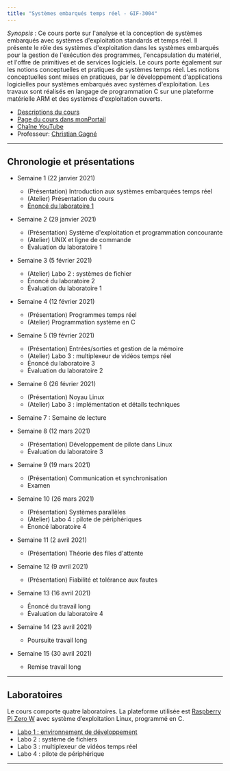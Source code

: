 ```yaml
---
title: "Systèmes embarqués temps réel - GIF-3004"
---
```



*Synopsis* : Ce cours porte sur l'analyse et la conception de systèmes embarqués avec systèmes d'exploitation standards et temps réel. Il présente le rôle des systèmes d'exploitation dans les systèmes embarqués pour la gestion de l'exécution des programmes, l'encapsulation du matériel, et l'offre de primitives et de services logiciels. Le cours porte également sur les notions conceptuelles et pratiques de systèmes temps réel. Les notions conceptuelles sont mises en pratiques, par le développement d'applications logicielles pour systèmes embarqués avec systèmes d'exploitation. Les travaux sont réalisés en langage de programmation C sur une plateforme matérielle ARM et des systèmes d'exploitation ouverts. 

* [Descriptions du cours](https://www.ulaval.ca/les-etudes/cours/repertoire/detailsCours/gif-3004-systemes-embarques-temps-reel.html)
* [Page du cours dans monPortail](https://sitescours.monportail.ulaval.ca/ena/site/accueil?idSite=126640)
* [Chaîne YouTube](https://www.youtube.com/channel/UC-pnx4aAkboqS1CDlGLOaWg)
* Professeur: [Christian Gagné](http://vision.gel.ulaval.ca/~cgagne)

---

## Chronologie et présentations ##

* Semaine 1 (22 janvier 2021)
  * (Présentation) Introduction aux systèmes embarquées temps réel
  * (Atelier) Présentation du cours
  * [Énoncé du laboratoire 1](https://setr-ulaval.github.io/labo1-h21/)

* Semaine 2 (29 janvier 2021)
  * (Présentation) Système d'exploitation et programmation concourante
  * (Atelier) UNIX et ligne de commande
  * Évaluation du laboratoire 1

* Semaine 3 (5 février 2021)
  * (Atelier) Labo 2 : systèmes de fichier
  * Énoncé du laboratoire 2
  * Évaluation du laboratoire 1

* Semaine 4 (12 février 2021)
  * (Présentation) Programmes temps réel
  * (Atelier) Programmation système en C

* Semaine 5 (19 février 2021)
  * (Présentation) Entrées/sorties et gestion de la mémoire
  * (Atelier) Labo 3 : multiplexeur de vidéos temps réel
  * Énoncé du laboratoire 3
  * Évaluation du laboratoire 2

* Semaine 6 (26 février 2021)
  * (Présentation) Noyau Linux
  * (Atelier) Labo 3 : implémentation et détails techniques

* Semaine 7 : Semaine de lecture

* Semaine 8 (12 mars 2021)
  * (Présentation) Développement de pilote dans Linux
  * Évaluation du laboratoire 3

* Semaine 9 (19 mars 2021)
  * (Présentation) Communication et synchronisation
  * Examen

* Semaine 10 (26 mars 2021)
  * (Présentation) Systèmes parallèles
  * (Atelier) Labo 4 : pilote de périphériques
  * Énoncé laboratoire 4

* Semaine 11 (2 avril 2021)
  * (Présentation) Théorie des files d'attente

* Semaine 12 (9 avril 2021)
  * (Présentation) Fiabilité et tolérance aux fautes

* Semaine 13 (16 avril 2021)
  * Énoncé du travail long
  * Évaluation du laboratoire 4

* Semaine 14 (23 avril 2021)
  * Poursuite travail long

* Semaine 15 (30 avril 2021)
  * Remise travail long

---

## Laboratoires ##

Le cours comporte quatre laboratoires. La plateforme utilisée est [Raspberry Pi Zero W](https://www.raspberrypi.org/products/raspberry-pi-zero-w/) avec système d’exploitation Linux, programmé en C.

* [Labo 1 : environnement de développement](https://setr-ulaval.github.io/labo1-h21/)
* Labo 2 : système de fichiers
* Labo 3 : multiplexeur de vidéos temps réel
* Labo 4 : pilote de périphérique

---

[doc]: https://setr-ulaval.github.io/img/icon-doc.png
[slides]: https://setr-ulaval.github.io/img/icon-slides.png
[video]: https://setr-ulaval.github.io/img/icon-video.png
